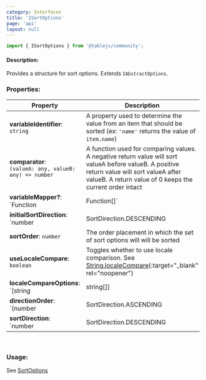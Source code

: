```yaml
---
category: Interfaces
title: 'ISortOptions'
page: 'api'
layout: null
---
```


```typescript
import { ISortOptions } from '@tablejs/community';
```

#### Description:

Provides a structure for sort options. Extends `IAbstractOptions`.

### Properties:

| Property          | Description   |
| ------------- | ------------- |
| **variableIdentifier**: <br/>`string` | A property used to determine the value from an item that should be sorted (ex: `'name'` returns the value of `item.name`)  |
| **comparator**: <br/>`(valueA: any, valueB: any) => number` | A function used for comparing values.  A negative return value will sort valueA before valueB.  A positive return value will sort valueA after valueB.  A return value of 0 keeps the current order intact |
| **variableMapper?**: <br/>`Function | Function[]` | `Optional` Function that will modify the value of an item before it is sorted.  Sort comparison will occur on the modified value |
| **initialSortDirection**: <br/>`number | SortDirection.DESCENDING | SortDirection.NONE | SortDirection.ASCENDING` | The starting sort direction. Defaults to `SortDirection.NONE` |
| **sortOrder**: `number` | The order placement in which the set of sort options will will be sorted |
| **useLocaleCompare**: `boolean` | Toggles whether to use locale comparison.  See [String.localeCompare](https://developer.mozilla.org/en-US/docs/Web/JavaScript/Reference/Global_Objects/String/localeCompare){:target="_blank" rel="noopener"} |
| **localeCompareOptions**: <br/>`[string | string[]] | [string | string[], Intl.CollatorOptions]` | Options given for a locale comparison.  See [Intl.CollatorOptions](https://developer.mozilla.org/en-US/docs/Web/JavaScript/Reference/Global_Objects/Intl/Collator/Collator){:target="_blank" rel="noopener"} |
| **directionOrder**: <br/>`(number | SortDirection.ASCENDING | SortDirection.DESCENDING | SortDirection.NONE)[]` | The order of directions in which the options should sort. |
| **sortDirection**: <br/>`number | SortDirection.DESCENDING | SortDirection.NONE | SortDirection.ASCENDING` | The current sort direction of the options |

<br/>

### Usage:

See [SortOptions](./#/sort-options)
